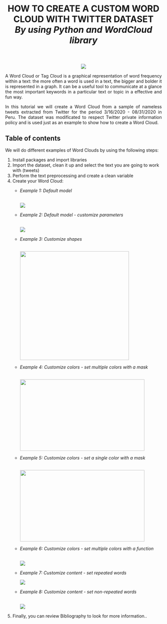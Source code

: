 # <p align="center"> HOW TO CREATE A CUSTOM WORD CLOUD WITH TWITTER DATASET<br/>  <em>By using Python and WordCloud library </em> </p>
<br/>
<p align="center";font-size:20pt>
  <img  src="https://user-images.githubusercontent.com/57914884/173212958-c59612a0-7f3d-4a61-a4b7-0ea88627d162.png">
</p>

<p style="text-align:justify"> A Word Cloud  or Tag Cloud is a graphical representation of word frequency within a text: the more often a word is used in a text, the bigger and bolder it is represented in a graph. It can be a useful tool to communicate at a glance the most important keywords in a particular text or topic in a effective and fun way. </p>

<p style="text-align:justify"> In this tutorial we will create a Word Cloud from a sample of nameless tweets extracted from Twitter for the period 3/16/2020 - 08/31/2020 in Peru. The dataset was modificated to respect Twitter private information policy and is used just as an example to show how to create a Word Cloud.  </p>

## Table of contents

We will do different examples of Word Clouds by using the following steps:

<ol>
  <li>Install packages and import libraries </li>
  <li>Import the dataset, clean it up and select the text you are going to work with (tweets) </li>
  <li>Perform the text preprocessing and create a clean variable </li>
  <li>Create your Word Cloud:
    <p>  </p>  
      <ul> 
        <em>
          <li> Example 1: Default model </li>  
          <br/>
              <p align="left";font-size:20pt>
              <img  src="https://user-images.githubusercontent.com/57914884/173214584-38251b13-c769-4576-bb29-b252df7c67aa.png">
              </p>
          <li> Example 2: Default model - customize parameters </li>
          <br/>
               <p align="left";font-size:20pt>
              <img  src="https://user-images.githubusercontent.com/57914884/173257072-7d433ae6-baa6-40d8-b8b4-62d7d1432905.png">
              </p>
          <li> Example 3: Customize shapes </li>
          <br/>
               <p align="left";font-size:20pt>
              <img  src="https://user-images.githubusercontent.com/57914884/173261971-3c7e7482-894f-488a-afa2-0ba695ec8958.png" width="350" height="350">
              </p>          
          <li> Example 4: Customize colors - set multiple colors with a mask </li>
          <br/>
              <p align="left";font-size:20pt>
              <img  src="https://user-images.githubusercontent.com/57914884/173262041-1b85e553-53d8-4461-8930-120ba14bcdbd.png" width="400" height="230" > 
              </p>   
          <li> Example 5: Customize colors - set a single color with a mask </li>
          <br/>
              <p align="left";font-size:20pt>
              <img  src="https://user-images.githubusercontent.com/57914884/173262146-7b1dedde-cbd7-48a6-9ac9-fae865d41224.png" width="400" height="230">
              </p>
          <li> Example 6: Customize colors - set multiple colors with a function</li>
          <br/>
               <p align="left";font-size:20pt>
              <img  src="https://user-images.githubusercontent.com/57914884/173262186-2043b2c8-0d3e-4618-b62b-2d3101ab0399.png">
              </p>  
          <li> Example 7: Customize content - set repeated words</li>
               <p align="left";font-size:20pt>
              <img  src="https://user-images.githubusercontent.com/57914884/173262214-cb818699-0f78-4a54-b210-c5332496738b.png">
              </p>  
          <li> Example 8: Customize content - set non-repeated words </li>
          <br/>
               <p align="left";font-size:20pt>
              <img  src="https://user-images.githubusercontent.com/57914884/173262225-d305c8a9-24e6-4b4a-8f3c-2365707c2c73.png">
              </p>          
       </em>     
      </ul>
  </li>
  <p>  </p>     
  <li>Finally, you can review Bibliography to look for more information.. </li>   
</ol>
